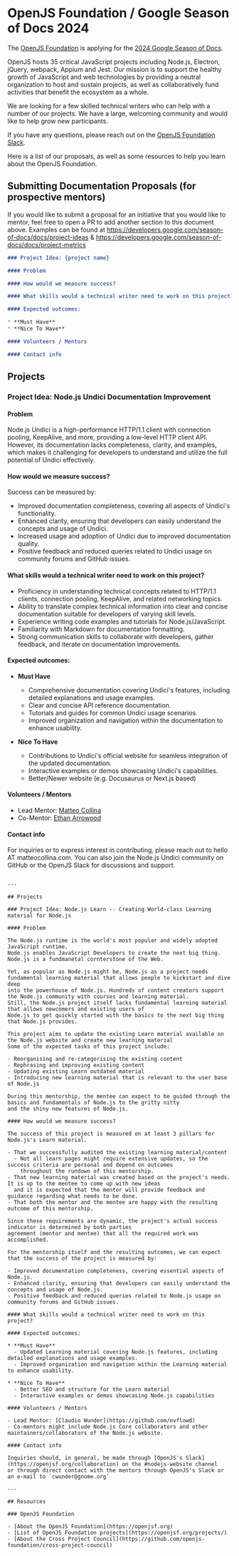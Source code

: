 # OpenJS Foundation / Google Season of Docs 2024

The [OpenJS Foundation](https://openjsf.org) is applying for the [2024 Google Season of Docs](https://developers.google.com/season-of-docs).

OpenJS hosts 35 critical JavaScript projects including Node.js, Electron, jQuery, webpack, Appium and Jest. 
Our mission is to support the healthy growth of JavaScript and web technologies by providing a neutral organization to host and sustain projects, as well as collaboratively fund activities that benefit the ecosystem as a whole.

We are looking for a few skilled technical writers who can help with a number of our projects. We have a large, welcoming community and would like to help grow new participants.

If you have any questions, please reach out on the [OpenJS Foundation Slack](https://slack.openjsf.org).

Here is a list of our proposals, as well as some resources to help you learn about the OpenJS Foundation.


## Submitting Documentation Proposals (for prospective mentors)

If you would like to submit a proposal for an initiative that you would like to mentor, feel free to open a PR to add another section to this document above. Examples can be found at https://developers.google.com/season-of-docs/docs/project-ideas & https://developers.google.com/season-of-docs/docs/project-metrics

```md
### Project Idea: {project name}

#### Problem

#### How would we measure success?

#### What skills would a technical writer need to work on this project?

#### Expected outcomes:

* **Must Have**
* **Nice To Have**

#### Volunteers / Mentors

#### Contact info

```


## Projects

### Project Idea: Node.js Undici Documentation Improvement

#### Problem
Node.js Undici is a high-performance HTTP/1.1 client with connection pooling, KeepAlive, and more, providing a low-level HTTP client API. However, its documentation lacks completeness, clarity, and examples, which makes it challenging for developers to understand and utilize the full potential of Undici effectively.

#### How would we measure success?
Success can be measured by:
- Improved documentation completeness, covering all aspects of Undici's functionality.
- Enhanced clarity, ensuring that developers can easily understand the concepts and usage of Undici.
- Increased usage and adoption of Undici due to improved documentation quality.
- Positive feedback and reduced queries related to Undici usage on community forums and GitHub issues.

#### What skills would a technical writer need to work on this project?
- Proficiency in understanding technical concepts related to HTTP/1.1 clients, connection pooling, KeepAlive, and related networking topics.
- Ability to translate complex technical information into clear and concise documentation suitable for developers of varying skill levels.
- Experience writing code examples and tutorials for Node.js/JavaScript.
- Familiarity with Markdown for documentation formatting.
- Strong communication skills to collaborate with developers, gather feedback, and iterate on documentation improvements.

#### Expected outcomes:

* **Must Have**
  - Comprehensive documentation covering Undici's features, including detailed explanations and usage examples.
  - Clear and concise API reference documentation.
  - Tutorials and guides for common Undici usage scenarios.
  - Improved organization and navigation within the documentation to enhance usability.

* **Nice To Have**
  - Contributions to Undici's official website for seamless integration of the updated documentation.
  - Interactive examples or demos showcasing Undici's capabilities.
  - Better/Newer website (e.g. Docusaurus or Next.js based) 

#### Volunteers / Mentors
- Lead Mentor: [Matteo Collina](https://github.com/mcollina)
- Co-Mentor: [Ethan Arrowood](https://github.com/ethan-arrowood)

#### Contact info
For inquiries or to express interest in contributing, please reach out to hello AT matteocollina.com. You can also join the Node.js Undici community on GitHub or the OpenJS Slack for discussions and support.

```

---

## Projects

### Project Idea: Node.js Learn -- Creating World-class Learning material for Node.js

#### Problem

The Node.js runtime is the world's most popular and widely adopted JavaScript runtime.
Node.js enables JavaScript Developers to create the next big thing. Node.js is a fundmanetal cornterstone of the Web.

Yet, as popular as Node.js might be, Node.js as a project needs fundamental learning material that allows people to kickstart and dive deep
into the powerhouse of Node.js. Hundreds of content creators support the Node.js community with courses and learning material.
Still, the Node.js project itself lacks fundamental learning material that allows newcomers and existing users of
Node.js to get quickly started with the basics to the next big thing that Node.js provides.

This project aims to update the existing Learn material available on the Node.js website and create new learning material
Some of the expected tasks of this project include:

- Reorganising and re-categorising the existing content
- Rephrasing and improving existing content
- Updating existing Learn outdated material
- Introducing new learning material that is relevant to the user base of Node.js

During this mentorship, the mentee can expect to be guided through the basics and fundamentals of Node.js to the gritty nitty
and the shiny new features of Node.js.

#### How would we measure success?

The success of this project is measured on at least 3 pillars for Node.js's Learn material.

- That we successfully audited the existing learning material/content
  - Not all learn pages might require extensive updates, so the success criteria are personal and depend on outcomes
    throughout the rundown of this mentorship.
- That new learning material was created based on the project's needs. It is up to the mentee to come up with new ideas
  and it is expected that the mentor will provide feedback and guidance regarding what needs to be done.
- That both the mentor and the mentee are happy with the resulting outcome of this mentorship.

Since these requirements are dynamic, the project's actual success indicator is determined by both parties
agreement (mentor and mentee) that all the required work was accomplished.

For the mentorship itself and the resulting outcomes, we can expect that the success of the project is measured by:

- Improved documentation completeness, covering essential aspects of Node.js.
- Enhanced clarity, ensuring that developers can easily understand the concepts and usage of Node.js.
- Positive feedback and reduced queries related to Node.js usage on community forums and GitHub issues.

#### What skills would a technical writer need to work on this project?

#### Expected outcomes:

* **Must Have**
  - Updated Learning material covering Node.js features, including detailed explanations and usage examples.
  - Improved organization and navigation within the Learning material to enhance usability.

* **Nice To Have**
  - Better SEO and structure for the Learn material
  - Interactive examples or demos showcasing Node.js capabilities

#### Volunteers / Mentors

- Lead Mentor: [Claudio Wunder](https://github.com/ovflowd)
- Co-mentors might include Node.js Core collaborators and other maintainers/collaborators of the Node.js website.

#### Contact info

Inquiries should, in general, be made through [OpenJS's Slack](https://openjsf.org/collaboration) on the #nodejs-website channel
or through direct contact with the mentors through OpenJS's Slack or an e-mail to `cwunder@gnome.org`

---

## Resources

### OpenJS Foundation 

- [About the OpenJS Foundation](https://openjsf.org)
- [List of OpenJS Foundation projects](https://openjsf.org/projects/)
- [About the Cross Project Council](https://github.com/openjs-foundation/cross-project-council)
